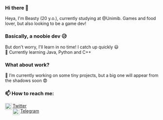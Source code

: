 ### Hi there 👋
Heya, I'm Beasty (20 y.o.), currently studying at @Unimib. Games and food lover, but also looking to be a game dev!

### Basically, a noobie dev 😥
But don't worry, I'll learn in no time! I catch up quickly 😃
<br />
🌱 Currently learning Java, Python and C++

### What about work?
🔭 I’m currently working on some tiny projects, but a big one will appear from the shadows soon 😨

### 📫 How to reach me:
[<img align="left" alt="twittersvg | Twitter" width="22px" src="https://image.flaticon.com/icons/png/512/145/145812.png" />][twitter] <a href="https://twitter.com/hi_im_beasty rel= nofollow">Twitter</a>
<br />
[<img align="left" alt="telegramsvg | Telegram" width="22px" src="https://telegram.org/img/t_logo.svg?1" />][telegram] <a href="https://telegram.me/hi_im_beasty rel= nofollow">Telegram</a>
<br />

[twitter]: https://twitter.com/hi_im_beasty
[telegram]: https://telegram.me/hi_im_beasty
